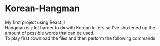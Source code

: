 # Korean-Hangman
My first project using React.js
<br>
Hangman is a lot harder to do with Korean letters so I've shortened up the amount of possible words that can be used.
<br>
To play first download the files and then perform the following commands
